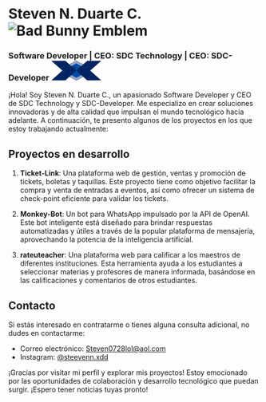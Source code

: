 # Steven N. Duarte C. <img src="https://logos-world.net/wp-content/uploads/2020/12/Bad-Bunny-Emblem-700x394.png" alt="Bad Bunny Emblem" width="100">


### Software Developer | CEO: SDC Technology | CEO: SDC-Developer <img src="logo.svg" alt="Logo alternativo" width="100">


¡Hola! Soy Steven N. Duarte C., un apasionado Software Developer y CEO de SDC Technology y SDC-Developer. Me especializo en crear soluciones innovadoras y de alta calidad que impulsan el mundo tecnológico hacia adelante. A continuación, te presento algunos de los proyectos en los que estoy trabajando actualmente:

## Proyectos en desarrollo

1. **Ticket-Link**: Una plataforma web de gestión, ventas y promoción de tickets, boletas y taquillas. Este proyecto tiene como objetivo facilitar la compra y venta de entradas a eventos, así como ofrecer un sistema de check-point eficiente para validar los tickets.

2. **Monkey-Bot**: Un bot para WhatsApp impulsado por la API de OpenAI. Este bot inteligente está diseñado para brindar respuestas automatizadas y útiles a través de la popular plataforma de mensajería, aprovechando la potencia de la inteligencia artificial.

3. **rateuteacher**: Una plataforma web para calificar a los maestros de diferentes instituciones. Esta herramienta ayuda a los estudiantes a seleccionar materias y profesores de manera informada, basándose en las calificaciones y comentarios de otros estudiantes.

## Contacto

Si estás interesado en contratarme o tienes alguna consulta adicional, no dudes en contactarme:

- Correo electrónico: [Steven0728lol@aol.com](mailto:Steven0728lol@aol.com)
- Instagram: [@steevenn.xdd](https://www.instagram.com/steevenn.xdd/)

¡Gracias por visitar mi perfil y explorar mis proyectos! Estoy emocionado por las oportunidades de colaboración y desarrollo tecnológico que puedan surgir. ¡Espero tener noticias tuyas pronto!
